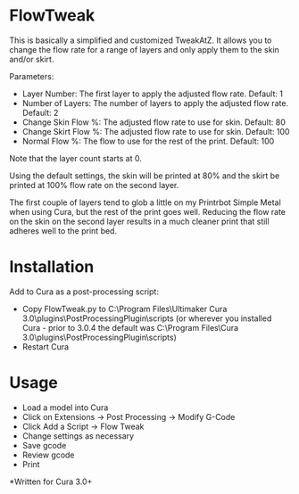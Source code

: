 # FlowTweak
This is basically a simplified and customized TweakAtZ. It allows you to change the flow rate for a range of layers and only apply them to the skin and/or skirt.

Parameters:
- Layer Number: The first layer to apply the adjusted flow rate. Default: 1
- Number of Layers: The number of layers to apply the adjusted flow rate. Default: 2
- Change Skin Flow %: The adjusted flow rate to use for skin. Default: 80
- Change Skirt Flow %: The adjusted flow rate to use for skin. Default: 100
- Normal Flow %: The flow to use for the rest of the print. Default: 100

Note that the layer count starts at 0.

Using the default settings, the skin will be printed at 80% and the skirt be printed at 100% flow rate on the second layer.

The first couple of layers tend to glob a little on my Printrbot Simple Metal when using Cura, but the rest of the print goes well.
Reducing the flow rate on the skin on the second layer results in a much cleaner print that still adheres well to the print bed.

# Installation
Add to Cura as a post-processing script:

- Copy FlowTweak.py to C:\Program Files\Ultimaker Cura 3.0\plugins\PostProcessingPlugin\scripts (or wherever you installed Cura - prior to 3.0.4 the default was C:\Program Files\Cura 3.0\plugins\PostProcessingPlugin\scripts)
- Restart Cura

# Usage
- Load a model into Cura
- Click on Extensions -> Post Processing -> Modify G-Code
- Click Add a Script -> Flow Tweak
- Change settings as necessary
- Save gcode
- Review gcode
- Print

*Written for Cura 3.0+
